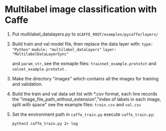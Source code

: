 # Multilabel image classification with Caffe

1. Put multilabel_datalayers.py to `$CAFFE_ROOT/examples/pycaffe/layers/`

2. Build train and val model file, then replace the data layer with:
   `type: "Python"`
   `module: "multilabel_datalayers"`
   `layer: "MultilabelDataLayerSync"`
   
   and `param_str`,
   see the exmaple files: `trainnet_example.prototxt` and `valnet_example.prototxt` .

3. Make the directory "images" which contains all the images for training and validation.

4. Build the train and val data set list with *.csv format,
   each line records the "image_file_path_without_extension","index of labels in each image, split with space"
   see the example files: `train.csv` and `val.csv`

5. Set the environment path in `caffe_train.py`
   execute `caffe_train.py`: 
    
   `python3 caffe_train.py 2> log`
